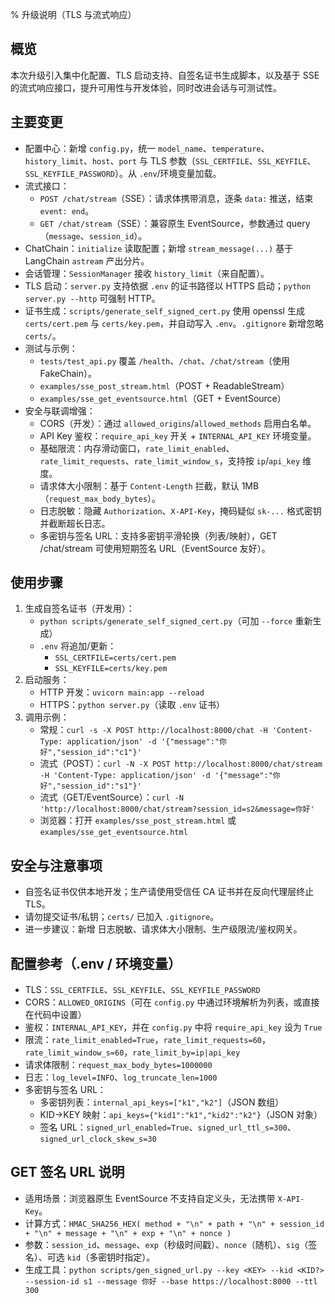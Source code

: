 % 升级说明（TLS 与流式响应）

## 概览
本次升级引入集中化配置、TLS 启动支持、自签名证书生成脚本，以及基于 SSE 的流式响应接口，提升可用性与开发体验，同时改进会话与可测试性。

## 主要变更
- 配置中心：新增 `config.py`，统一 `model_name`、`temperature`、`history_limit`、`host`、`port` 与 TLS 参数（`SSL_CERTFILE`、`SSL_KEYFILE`、`SSL_KEYFILE_PASSWORD`）。从 `.env`/环境变量加载。
- 流式接口：
  - `POST /chat/stream`（SSE）：请求体携带消息，逐条 `data:` 推送，结束 `event: end`。
  - `GET /chat/stream`（SSE）：兼容原生 EventSource，参数通过 query（`message`、`session_id`）。
- ChatChain：`initialize` 读取配置；新增 `stream_message(...)` 基于 LangChain `astream` 产出分片。
- 会话管理：`SessionManager` 接收 `history_limit`（来自配置）。
- TLS 启动：`server.py` 支持依据 `.env` 的证书路径以 HTTPS 启动；`python server.py --http` 可强制 HTTP。
- 证书生成：`scripts/generate_self_signed_cert.py` 使用 openssl 生成 `certs/cert.pem` 与 `certs/key.pem`，并自动写入 `.env`。`.gitignore` 新增忽略 `certs/`。
- 测试与示例：
  - `tests/test_api.py` 覆盖 `/health`、`/chat`、`/chat/stream`（使用 FakeChain）。
  - `examples/sse_post_stream.html`（POST + ReadableStream）
  - `examples/sse_get_eventsource.html`（GET + EventSource）
- 安全与联调增强：
  - CORS（开发）：通过 `allowed_origins`/`allowed_methods` 启用白名单。
  - API Key 鉴权：`require_api_key` 开关 + `INTERNAL_API_KEY` 环境变量。
  - 基础限流：内存滑动窗口，`rate_limit_enabled`、`rate_limit_requests`、`rate_limit_window_s`，支持按 `ip`/`api_key` 维度。
  - 请求体大小限制：基于 `Content-Length` 拦截，默认 1MB（`request_max_body_bytes`）。
  - 日志脱敏：隐藏 `Authorization`、`X-API-Key`，掩码疑似 `sk-...` 格式密钥并截断超长日志。
  - 多密钥与签名 URL：支持多密钥平滑轮换（列表/映射），GET /chat/stream 可使用短期签名 URL（EventSource 友好）。

## 使用步骤
1) 生成自签名证书（开发用）：
   - `python scripts/generate_self_signed_cert.py`（可加 `--force` 重新生成）
   - `.env` 将追加/更新：
     - `SSL_CERTFILE=certs/cert.pem`
     - `SSL_KEYFILE=certs/key.pem`
2) 启动服务：
   - HTTP 开发：`uvicorn main:app --reload`
   - HTTPS：`python server.py`（读取 `.env` 证书）
3) 调用示例：
   - 常规：`curl -s -X POST http://localhost:8000/chat -H 'Content-Type: application/json' -d '{"message":"你好","session_id":"c1"}'`
   - 流式（POST）：`curl -N -X POST http://localhost:8000/chat/stream -H 'Content-Type: application/json' -d '{"message":"你好","session_id":"s1"}'`
   - 流式（GET/EventSource）：`curl -N 'http://localhost:8000/chat/stream?session_id=s2&message=你好'`
   - 浏览器：打开 `examples/sse_post_stream.html` 或 `examples/sse_get_eventsource.html`

## 安全与注意事项
- 自签名证书仅供本地开发；生产请使用受信任 CA 证书并在反向代理层终止 TLS。
- 请勿提交证书/私钥；`certs/` 已加入 `.gitignore`。
- 进一步建议：新增 日志脱敏、请求体大小限制、生产级限流/鉴权网关。

## 配置参考（.env / 环境变量）
- TLS：`SSL_CERTFILE`、`SSL_KEYFILE`、`SSL_KEYFILE_PASSWORD`
- CORS：`ALLOWED_ORIGINS`（可在 `config.py` 中通过环境解析为列表，或直接在代码中设置）
- 鉴权：`INTERNAL_API_KEY`，并在 `config.py` 中将 `require_api_key` 设为 `True`
- 限流：`rate_limit_enabled=True`，`rate_limit_requests=60`，`rate_limit_window_s=60`，`rate_limit_by=ip|api_key`
- 请求体限制：`request_max_body_bytes=1000000`
- 日志：`log_level=INFO`、`log_truncate_len=1000`
 - 多密钥与签名 URL：
   - 多密钥列表：`internal_api_keys=["k1","k2"]`（JSON 数组）
   - KID->KEY 映射：`api_keys={"kid1":"k1","kid2":"k2"}`（JSON 对象）
   - 签名 URL：`signed_url_enabled=True`、`signed_url_ttl_s=300`、`signed_url_clock_skew_s=30`

## GET 签名 URL 说明
- 适用场景：浏览器原生 EventSource 不支持自定义头，无法携带 `X-API-Key`。
- 计算方式：`HMAC_SHA256_HEX( method + "\n" + path + "\n" + session_id + "\n" + message + "\n" + exp + "\n" + nonce )`
- 参数：`session_id`、`message`、`exp`（秒级时间戳）、`nonce`（随机）、`sig`（签名）、可选 `kid`（多密钥时指定）。
- 生成工具：`python scripts/gen_signed_url.py --key <KEY> --kid <KID?> --session-id s1 --message 你好 --base https://localhost:8000 --ttl 300`
